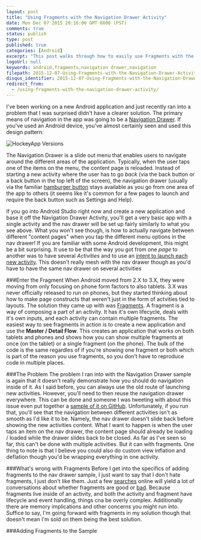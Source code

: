 ```yaml
---
layout: post
title: "Using Fragments with the Navigation Drawer Activity"
date: Mon Dec 07 2015 20:16:00 GMT-0800 (PST)
comments: true
status: publish
type: post
published: true
categories: [Android]
excerpt: "This post walks through how to easily use Fragments with the Navigation Drawer Activity available in Android Studio."
logoUrl: null
keywords: android,fragments,navigation drawer,navigation
filepath: 2015-12-07-Using-Fragments-with-the-Navigation-Drawer-Activity.markdown
disqus_identifier: 2015-12-07-Using-Fragments-with-the-Navigation-Drawer-Activity
redirect_from: 
  - /using-fragments-with-the-navigation-drawer-activity/
---
```


I've been working on a new Android application and just recently ran into a problem that I was surprised didn't have a clearer solution.  The primary means of navigation in the app was going to be a [Navigation Drawer](https://www.google.com/design/spec/patterns/navigation-drawer.html#navigation-drawer-specs).  If you've used an Android device, you've almost certainly seen and used this design pattern:

<img src="http://storage.chrisrisner.com/images/android-navigation-drawer.png" alt="HockeyApp Versions" class="centeredInContent"/>

The Navigation Drawer is a slide out menu that enables users to navigate around the different areas of the application.  Typically, when the user taps one of the items on the menu, the content page is reloaded.  Instead of starting a new activity where the user has to go *back* (via the back button or a back button in the top left of the screen), the navigation drawer (usually via the familiar [hamburger button](https://en.wikipedia.org/wiki/Hamburger_button) stays available as you go from one area of the app to others (it seems like it's common for a few pages to launch and require the back button such as Settings and Help).

If you go into Android Studio right now and create a new application and base it off the Navigation Drawer Activity, you'll get a very basic app with a single activity and the nav drawer will be set up fairly similarly to what you see above.  What you won't see though, is how to actually navigate between different "content pages" when you tap the different menu options in the nav drawer!  If you are familiar with some Android development, this might be a bit surprising.  It use to be that the way you got from one *page* to another was to have several *Activities* and to use an [intent to launch each new activity](http://chrisrisner.com/31-Days-of-Android--Day-5-Adding-Multiple-Activities-and-using-Intents/).  This doesn't really mesh with the nav drawer though as you'd have to have the same nav drawer on several activities

###Enter the Fragment
 When Android moved from 2.X to 3.X, they were moving from only focusing on phone form factors to also tablets.  3.X was never officially released to run on phones, but they started thinking about how to make page constructs that weren't just in the form of actvities tied to layouts.  The solution they came up with was [Fragments](http://developer.android.com/guide/components/fragments.html).  A fragment is a way of composing a part of an activity.  It has it's own lifecycle, deals with it's own inputs, and each activity can contain multiple fragments.  The easiest way to see fragments in action is to create a new application and use the **Master / Detail Flow**.  This creates an application that works on both tablets and phones and shows how you can show multiple fragments at once (on the tablet) or a single fragment (on the phone).  The bulk of the code is the same regardles of if you're showing one fragment or both which is part of the reason you use fragments, so you don't have to reproduce code in multiple places.
 
 ###The Problem
 The problem I ran into with the Navigation Drawer sample is again that it doesn't really demonstrate how you should do navigation inside of it.  As I said before, you can always use the old route of launching new activities.  However, you'll need to then reuse the navigation drawer everywhere.  This can be done and someone I was tweeting with about this issue even put together a [sample of it on GitHub](https://github.com/karnamsupreeth/drawersample).  Unfortunately, if you run that, you'll see that the navigation between different activities isn't as smooth as I'd like it to be.  Namely, the nav drawer doesn't slide back before showing the new activities content.  What I want to happen is when the user taps an item on the nav drawer, the content page should already be loading / loaded while the drawer slides back to be closed.  As far as I've seen so far, this can't be done with multiple activities.  But it can with fragments.  One thing to note is that I believe you could also do custom view inflation and deflation though you'd be wrapping everything in one activity.
 
 ###What's wrong with Fragments
 Before I get into the specifics of adding fragments to the nav drawer sample, I just want to say that I don't hate fragments, I just don't like them.  Just a few [searches](https://www.google.com/webhp?sourceid=chrome-instant&ion=1&espv=2&ie=UTF-8#q=fragments%20vs%20activities) online will yield a lot of conversations about whether fragments are good or [bad](https://corner.squareup.com/2014/10/advocating-against-android-fragments.html).  Because fragments live inside of an activity, and both the activity and fragment have lifecycle and event handling, things cna be overly complex.  Additionally there are memory implications and other concerns you might run into.  Suffice to say, I'm going forward with fragments in my solution though that doesn't mean I'm sold on them being the best solution.
 
 ###Adding Fragments to the Sample
 